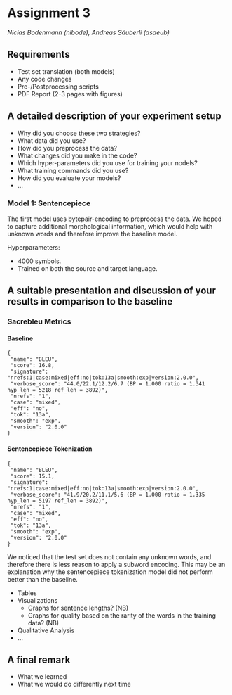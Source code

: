 # Assignment 3
*Niclas Bodenmann (nibode), Andreas Säuberli (asaeub)*

## Requirements

- Test set translation (both models)
- Any code changes
- Pre-/Postprocessing scripts
- PDF Report (2-3 pages with figures)

## A detailed description of your experiment setup

- Why did you choose these two strategies?
- What data did you use?
- How did you preprocess the data?
- What changes did you make in the code?
- Which hyper-parameters did you use for training your nodels?
- What training commands did you use?
- How did you evaluate your models?
- ...

### Model 1: Sentencepiece

The first model uses bytepair-encoding to preprocess the data. We hoped to capture additional morphological information, which would help with unknown words and therefore improve the baseline model.

Hyperparameters:
- 4000 symbols.
- Trained on both the source and target language.


## A suitable presentation and discussion of your results in comparison to the baseline

### Sacrebleu Metrics

#### Baseline
```
{
 "name": "BLEU",
 "score": 16.8,
 "signature": "nrefs:1|case:mixed|eff:no|tok:13a|smooth:exp|version:2.0.0",
 "verbose_score": "44.0/22.1/12.2/6.7 (BP = 1.000 ratio = 1.341 hyp_len = 5218 ref_len = 3892)",
 "nrefs": "1",
 "case": "mixed",
 "eff": "no",
 "tok": "13a",
 "smooth": "exp",
 "version": "2.0.0"
}
```

#### Sentencepiece Tokenization

```
{
 "name": "BLEU",
 "score": 15.1,
 "signature": "nrefs:1|case:mixed|eff:no|tok:13a|smooth:exp|version:2.0.0",
 "verbose_score": "41.9/20.2/11.1/5.6 (BP = 1.000 ratio = 1.335 hyp_len = 5197 ref_len = 3892)",
 "nrefs": "1",
 "case": "mixed",
 "eff": "no",
 "tok": "13a",
 "smooth": "exp",
 "version": "2.0.0"
}
```

We noticed that the test set does not contain any unknown words, and therefore there is less reason to apply a subword encoding. This may be an explanation why the sentencepiece tokenization model did not perform better than the baseline.

- Tables
- Visualizations
    - Graphs for sentence lengths? (NB)
    - Graphs for quality based on the rarity of the words in the training data? (NB)
- Qualitative Analysis
- ...

## A final remark

- What we learned
- What we would do differently next time
